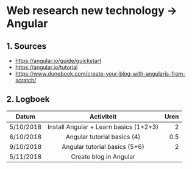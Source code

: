 # Web research new technology -> Angular
## 1. Sources
* https://angular.io/guide/quickstart
* https://angular.io/tutorial
* https://www.dunebook.com/create-your-blog-with-angularjs-from-scratch/

## 2. Logboek
|       Datum       |                    Activiteit                    |        Uren       |
|-------------------|:------------------------------------------------:|------------------:|
|     5/10/2018     |       Install Angular + Learn basics (1+2+3)     |         2         |
|     6/10/2018     |            Angular tutorial basics (4)           |        0.5        |
|     9/10/2018     |           Angular tutorial basics (5+6)          |         2         |
|     5/11/2018     |             Create blog in Angular               |                  |
